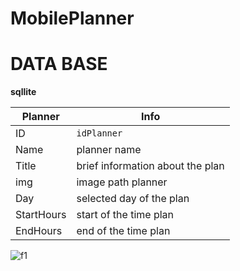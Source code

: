 MobilePlanner
===========

DATA BASE
===========
**sqllite**

| Planner | Info |
|----------------|---------|
| ID | `idPlanner` |
| Name | planner name |
| Title | brief information about the plan |
| img | image path planner |
| Day | selected day of the plan |
| StartHours | start of the time plan |
| EndHours | end of the time plan |


![f1](https://ie.wampi.ru/2022/03/14/author.png)
